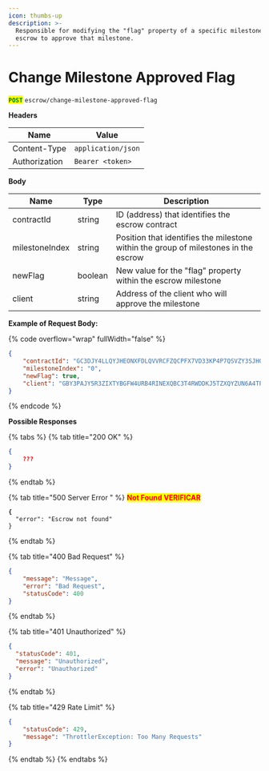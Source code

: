 ```yaml
---
icon: thumbs-up
description: >-
  Responsible for modifying the "flag" property of a specific milestone in the
  escrow to approve that milestone.
---
```


# Change Milestone Approved Flag

<mark style="color:green;">**`POST`**</mark> `escrow/change-milestone-approved-flag`

**Headers**

| Name          | Value              |
| ------------- | ------------------ |
| Content-Type  | `application/json` |
| Authorization | `Bearer <token>`   |

**Body**

| Name           | Type    | Description                                                                         |
| -------------- | ------- | ----------------------------------------------------------------------------------- |
| contractId     | string  | ID (address) that identifies the escrow contract                                    |
| milestoneIndex | string  | Position that identifies the milestone within the group of milestones in the escrow |
| newFlag        | boolean | New value for the "flag" property within the escrow milestone                       |
| client         | string  | Address of the client who will approve the milestone                                |

**Example of Request Body:**

{% code overflow="wrap" fullWidth="false" %}
```json
{
	"contractId": "GC3DJY4LLQYJHEONXFDLQVVRCFZQCPFX7VD33KP4P7QSVZY3SJHQBZGV",
	"milestoneIndex": "0", 
	"newFlag": true,
	"client": "GBY3PAJY5R3ZIXTYBGFW4URB4RINEXQBC3T4RWDDKJ5TZXQYZUN6A4TP"
}
```
{% endcode %}

**Possible Responses**

{% tabs %}
{% tab title="200 OK" %}
```json
{
    ???
}
```
{% endtab %}

{% tab title="500 Server Error " %}
<mark style="color:red;">**Not Found VERIFICAR**</mark>

<pre class="language-json"><code class="lang-json"><strong>{
</strong>  "error": "Escrow not found"
}
</code></pre>
{% endtab %}

{% tab title="400 Bad Request" %}
```json
{
    "message": "Message",
    "error": "Bad Request",
    "statusCode": 400
}
```
{% endtab %}

{% tab title="401 Unauthorized" %}
```json
{
  "statusCode": 401,
  "message": "Unauthorized",
  "error": "Unauthorized"
}
```
{% endtab %}

{% tab title="429 Rate Limit" %}
```json
{
    "statusCode": 429,
    "message": "ThrottlerException: Too Many Requests"
}
```
{% endtab %}
{% endtabs %}
